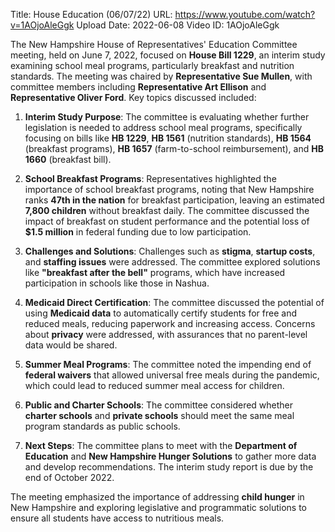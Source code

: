 Title: House Education (06/07/22)
URL: https://www.youtube.com/watch?v=1AOjoAleGgk
Upload Date: 2022-06-08
Video ID: 1AOjoAleGgk

The New Hampshire House of Representatives' Education Committee meeting, held on June 7, 2022, focused on **House Bill 1229**, an interim study examining school meal programs, particularly breakfast and nutrition standards. The meeting was chaired by **Representative Sue Mullen**, with committee members including **Representative Art Ellison** and **Representative Oliver Ford**. Key topics discussed included:

1. **Interim Study Purpose**: The committee is evaluating whether further legislation is needed to address school meal programs, specifically focusing on bills like **HB 1229**, **HB 1561** (nutrition standards), **HB 1564** (breakfast programs), **HB 1657** (farm-to-school reimbursement), and **HB 1660** (breakfast bill).

2. **School Breakfast Programs**: Representatives highlighted the importance of school breakfast programs, noting that New Hampshire ranks **47th in the nation** for breakfast participation, leaving an estimated **7,800 children** without breakfast daily. The committee discussed the impact of breakfast on student performance and the potential loss of **$1.5 million** in federal funding due to low participation.

3. **Challenges and Solutions**: Challenges such as **stigma**, **startup costs**, and **staffing issues** were addressed. The committee explored solutions like **"breakfast after the bell"** programs, which have increased participation in schools like those in Nashua.

4. **Medicaid Direct Certification**: The committee discussed the potential of using **Medicaid data** to automatically certify students for free and reduced meals, reducing paperwork and increasing access. Concerns about **privacy** were addressed, with assurances that no parent-level data would be shared.

5. **Summer Meal Programs**: The committee noted the impending end of **federal waivers** that allowed universal free meals during the pandemic, which could lead to reduced summer meal access for children.

6. **Public and Charter Schools**: The committee considered whether **charter schools** and **private schools** should meet the same meal program standards as public schools.

7. **Next Steps**: The committee plans to meet with the **Department of Education** and **New Hampshire Hunger Solutions** to gather more data and develop recommendations. The interim study report is due by the end of October 2022.

The meeting emphasized the importance of addressing **child hunger** in New Hampshire and exploring legislative and programmatic solutions to ensure all students have access to nutritious meals.